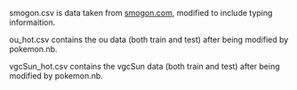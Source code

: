 smogon.csv is data taken from [smogon.com](https://www.smogon.com/dex/sm/pokemon/), modified to include typing informaition.

ou_hot.csv contains the ou data (both train and test) after being modified by pokemon.nb.

vgcSun_hot.csv contains the vgcSun data (both train and test) after being modified by pokemon.nb.